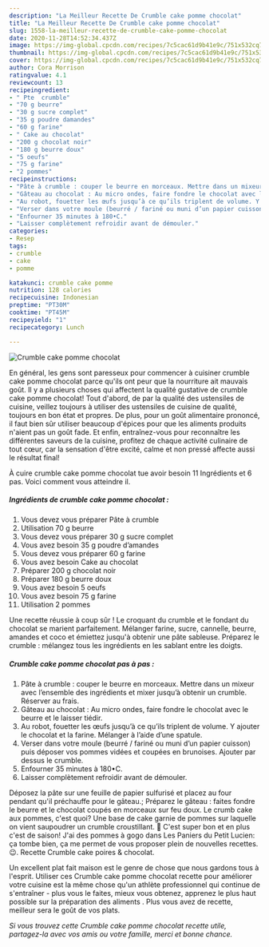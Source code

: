 ```yaml
---
description: "La Meilleur Recette De Crumble cake pomme chocolat"
title: "La Meilleur Recette De Crumble cake pomme chocolat"
slug: 1558-la-meilleur-recette-de-crumble-cake-pomme-chocolat
date: 2020-11-28T14:52:34.437Z
image: https://img-global.cpcdn.com/recipes/7c5cac61d9b41e9c/751x532cq70/crumble-cake-pomme-chocolat-photo-principale-de-la-recette.jpg
thumbnail: https://img-global.cpcdn.com/recipes/7c5cac61d9b41e9c/751x532cq70/crumble-cake-pomme-chocolat-photo-principale-de-la-recette.jpg
cover: https://img-global.cpcdn.com/recipes/7c5cac61d9b41e9c/751x532cq70/crumble-cake-pomme-chocolat-photo-principale-de-la-recette.jpg
author: Cora Morrison
ratingvalue: 4.1
reviewcount: 13
recipeingredient:
- " Pte  crumble"
- "70 g beurre"
- "30 g sucre complet"
- "35 g poudre damandes"
- "60 g farine"
- " Cake au chocolat"
- "200 g chocolat noir"
- "180 g beurre doux"
- "5 oeufs"
- "75 g farine"
- "2 pommes"
recipeinstructions:
- "Pâte à crumble : couper le beurre en morceaux. Mettre dans un mixeur avec l’ensemble des ingrédients et mixer jusqu’à obtenir un crumble. Réserver au frais."
- "Gâteau au chocolat : Au micro ondes, faire fondre le chocolat avec le beurre et le laisser tiédir."
- "Au robot, fouetter les œufs jusqu’à ce qu’ils triplent de volume. Y ajouter le chocolat et la farine. Mélanger à l’aide d’une spatule."
- "Verser dans votre moule (beurré / fariné ou muni d’un papier cuisson) puis déposer vos pommes vidées et coupées en brunoises. Ajouter par dessus le crumble."
- "Enfourner 35 minutes à 180•C."
- "Laisser complètement refroidir avant de démouler."
categories:
- Resep
tags:
- crumble
- cake
- pomme

katakunci: crumble cake pomme 
nutrition: 128 calories
recipecuisine: Indonesian
preptime: "PT30M"
cooktime: "PT45M"
recipeyield: "1"
recipecategory: Lunch

---
```



![Crumble cake pomme chocolat](https://img-global.cpcdn.com/recipes/7c5cac61d9b41e9c/751x532cq70/crumble-cake-pomme-chocolat-photo-principale-de-la-recette.jpg)

En général, les gens sont paresseux pour commencer à cuisiner crumble cake pomme chocolat parce qu'ils ont peur que la nourriture ait mauvais goût. Il y a plusieurs choses qui affectent la qualité gustative de crumble cake pomme chocolat! Tout d'abord, de par la qualité des ustensiles de cuisine, veillez toujours à utiliser des ustensiles de cuisine de qualité, toujours en bon état et propres. De plus, pour un goût alimentaire prononcé, il faut bien sûr utiliser beaucoup d'épices pour que les aliments produits n'aient pas un goût fade. Et enfin, entraînez-vous pour reconnaître les différentes saveurs de la cuisine, profitez de chaque activité culinaire de tout cœur, car la sensation d'être excité, calme et non pressé affecte aussi le résultat final!

<!--inarticleads1-->

À cuire crumble cake pomme chocolat tue avoir besoin 11 Ingrédients et 6 pas. Voici comment vous atteindre il.

##### Ingrédients de crumble cake pomme chocolat :

1. Vous devez vous préparer  Pâte à crumble
1. Utilisation 70 g beurre
1. Vous devez vous préparer 30 g sucre complet
1. Vous avez besoin 35 g poudre d’amandes
1. Vous devez vous préparer 60 g farine
1. Vous avez besoin  Cake au chocolat
1. Préparer 200 g chocolat noir
1. Préparer 180 g beurre doux
1. Vous avez besoin 5 oeufs
1. Vous avez besoin 75 g farine
1. Utilisation 2 pommes


Une recette réussie à coup sûr ! Le croquant du crumble et le fondant du chocolat se marient parfaitement. Mélanger farine, sucre, cannelle, beurre, amandes et coco et émiettez jusqu&#39;à obtenir une pâte sableuse. Préparez le crumble : mélangez tous les ingrédients en les sablant entre les doigts. 

<!--inarticleads2-->

##### Crumble cake pomme chocolat pas à pas :

1. Pâte à crumble : couper le beurre en morceaux. Mettre dans un mixeur avec l’ensemble des ingrédients et mixer jusqu’à obtenir un crumble. Réserver au frais.
1. Gâteau au chocolat : Au micro ondes, faire fondre le chocolat avec le beurre et le laisser tiédir.
1. Au robot, fouetter les œufs jusqu’à ce qu’ils triplent de volume. Y ajouter le chocolat et la farine. Mélanger à l’aide d’une spatule.
1. Verser dans votre moule (beurré / fariné ou muni d’un papier cuisson) puis déposer vos pommes vidées et coupées en brunoises. Ajouter par dessus le crumble.
1. Enfourner 35 minutes à 180•C.
1. Laisser complètement refroidir avant de démouler.


Déposez la pâte sur une feuille de papier sulfurisé et placez au four pendant qu&#39;il préchauffe pour le gâteau.; Préparez le gâteau : faites fondre le beurre et le chocolat coupés en morceaux sur feu doux. Le crumb cake aux pommes, c&#39;est quoi? Une base de cake garnie de pommes sur laquelle on vient saupoudrer un crumble croustillant. 🙂 C&#39;est super bon et en plus c&#39;est de saison! J&#39;ai des pommes à gogo dans Les Paniers du Petit Lucien: ça tombe bien, ça me permet de vous proposer plein de nouvelles recettes. 😉. Recette Crumble cake poires &amp; chocolat. 

<!--inarticleads1-->

<p>
Un excellent plat fait maison est le genre de chose que nous gardons tous à l'esprit. Utiliser ces Crumble cake pomme chocolat recette pour améliorer votre cuisine est la même chose qu'un athlète professionnel qui continue de s'entraîner - plus vous le faites, mieux vous obtenez, apprenez le plus haut possible sur la préparation des aliments . Plus vous avez de recette, meilleur sera le goût de vos plats.
</p>

<p>
<i>Si vous trouvez cette Crumble cake pomme chocolat recette utile, partagez-la avec vos amis ou votre famille, merci et bonne chance.</i>
</p>
